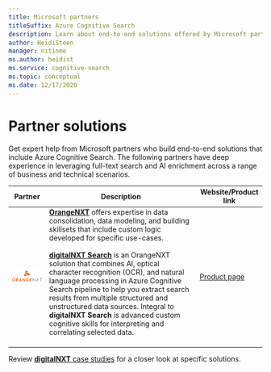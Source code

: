 ```yaml
---
title: Microsoft partners
titleSuffix: Azure Cognitive Search
description: Learn about end-to-end solutions offered by Microsoft partners that include Azure Cognitive Search.
author: HeidiSteen
manager: nitinme
ms.author: heidist
ms.service: cognitive-search
ms.topic: conceptual
ms.date: 12/17/2020
---
```


# Partner solutions

Get expert help from Microsoft partners who build end-to-end solutions that include Azure Cognitive Search. The following partners have deep experience in leveraging full-text search and AI enrichment across a range of business and technical scenarios.

| Partner | Description | Website/Product link |
|---------|-------------|----------------------|
| ![OrangeNXT](media/resource-partners/orangenxt-beldmerk-boven-160px.png "Company logo") | [**OrangeNXT**](https://orangenxt.com/) offers expertise in data consolidation, data modeling, and building skillsets that include custom logic developed for specific use-cases.<br/><br/>[**digitalNXT Search**](https://orangenxt.com/solutions/digitalnxt/digitalnxt-search/) is an OrangeNXT solution that combines AI, optical character recognition (OCR), and natural language processing in Azure Cognitive Search pipeline to help you extract search results from multiple structured and unstructured data sources. Integral to **digitalNXT Search** is advanced custom cognitive skills for interpreting and correlating selected data.<br/><br/>| [Product page](https://orangenxt.com/solutions/digitalnxt/digitalnxt-search/)|

Review [**digitalNXT** case studies](https://orangenxt.com/solutions/digitalnxt/digitalnxt-search/problems-causes-solutions/) for a closer look at specific solutions.